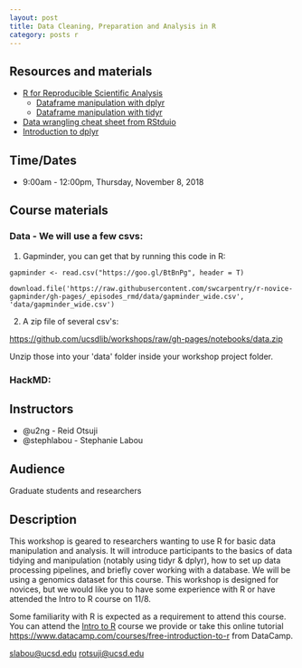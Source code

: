 ```yaml
---
layout: post
title: Data Cleaning, Preparation and Analysis in R
category: posts r
---
```


## Resources and materials

* [R for Reproducible Scientific Analysis](http://swcarpentry.github.io/r-novice-gapminder/)
  * [Dataframe manipulation with dplyr](http://swcarpentry.github.io/r-novice-gapminder/13-dplyr/)
  * [Dataframe manipulation with tidyr](http://swcarpentry.github.io/r-novice-gapminder/14-tidyr/)
* [Data wrangling cheat sheet from RStduio](https://www.rstudio.com/wp-content/uploads/2015/02/data-wrangling-cheatsheet.pdf)
* [Introduction to dplyr](http://stat545.com/block009_dplyr-intro.html)

## Time/Dates

* 9:00am - 12:00pm, Thursday, November 8, 2018

## Course materials

### Data - We will use a few csvs:

1. Gapminder, you can get that by running this code in R:

~~~
gapminder <- read.csv("https://goo.gl/BtBnPg", header = T)
~~~

~~~
download.file('https://raw.githubusercontent.com/swcarpentry/r-novice-gapminder/gh-pages/_episodes_rmd/data/gapminder_wide.csv', 'data/gapminder_wide.csv')
~~~

2. A zip file of several csv's:

<https://github.com/ucsdlib/workshops/raw/gh-pages/notebooks/data.zip>

Unzip those into your 'data' folder inside your workshop project folder.

### HackMD: 

## Instructors

* @u2ng - Reid Otsuji
* @stephlabou - Stephanie Labou 

## Audience

Graduate students and researchers

## Description

This workshop is geared to researchers wanting to use R for basic data manipulation and analysis. It will introduce participants to the basics of data tidying and manipulation (notably using tidyr & dplyr), how to set up data processing pipelines, and briefly cover working with a database. We will be using a genomics dataset for this course.  This workshop is designed for novices, but we would like you to have some experience with R or have attended the Intro to R course on 11/8.

Some familiarity with R is expected as a requirement to attend this course.  You can attend the [Intro to R](http://ucsd.libcal.com/event/2846343?hs=a) course we provide or take this online tutorial <https://www.datacamp.com/courses/free-introduction-to-r> from DataCamp. 

<slabou@ucsd.edu>
<rotsuji@ucsd.edu> 
